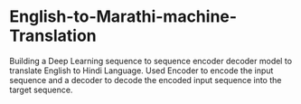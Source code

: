 # English-to-Marathi-machine-Translation
Building a Deep Learning sequence to sequence encoder decoder model to translate English to Hindi Language. Used Encoder to encode the input sequence and a decoder to decode the encoded input sequence into the target sequence. 
